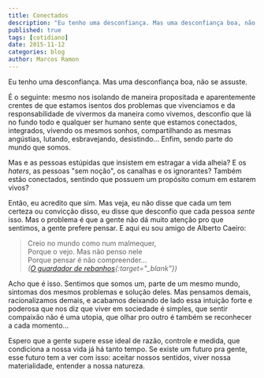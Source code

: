 ```yaml
---
title: Conectados
description: "Eu tenho uma desconfiança. Mas uma desconfiança boa, não se assuste."
published: true
tags: [cotidiano]
date: 2015-11-12
categories: blog
author: Marcos Ramon
---
```


Eu tenho uma desconfiança. Mas uma desconfiança boa,  não se assuste.

É o seguinte: mesmo nos isolando de maneira propositada e aparentemente crentes de que estamos isentos dos problemas que vivenciamos e da responsabilidade de vivermos da maneira como vivemos, desconfio que lá no fundo todo e qualquer ser humano sente que estamos conectados, integrados, vivendo os mesmos sonhos, compartilhando as mesmas angústias, lutando, esbravejando, desistindo... Enfim, sendo parte do mundo que somos.

Mas e as pessoas estúpidas que insistem em estragar a vida alheia? E os *haters*, as pessoas "sem noção", os canalhas e os ignorantes? Também estão conectados, sentindo que possuem um propósito comum em estarem vivos? 

Então, eu acredito que sim. Mas veja, eu não disse que cada um tem certeza ou convicção disso, eu disse que desconfio que cada pessoa *sente* isso. Mas o problema é que a gente não dá muito atenção pro que sentimos, a gente prefere pensar. E aqui eu sou amigo de Alberto Caeiro:

> Creio no mundo como num malmequer,<br>
Porque o vejo. Mas não penso nele<br>
Porque pensar é não compreender...<br>
*([O guardador de rebanhos](http://www.dominiopublico.gov.br/download/texto/pe000001.pdf){:target="_blank"})*

Acho que é isso. Sentimos que somos um, parte de um mesmo mundo, sintomas dos mesmos problemas e solução deles. Mas pensamos demais, racionalizamos demais, e acabamos deixando de lado essa intuição forte e poderosa que nos diz que viver em sociedade é simples, que sentir compaixão não é uma utopia, que olhar pro outro é também se reconhecer a cada momento...

Espero que a gente supere esse ideal de razão, controle e medida, que condiciona a nossa vida já há tanto tempo. Se existe um futuro pra gente, esse futuro tem a ver com isso: aceitar nossos sentidos, viver nossa materialidade, entender a nossa natureza.
